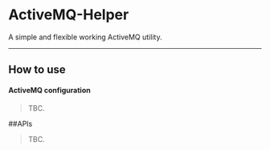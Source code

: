 # ActiveMQ-Helper
A simple and flexible working ActiveMQ utility.

---
## How to use

#### ActiveMQ configuration
>TBC.

##APIs
>TBC.